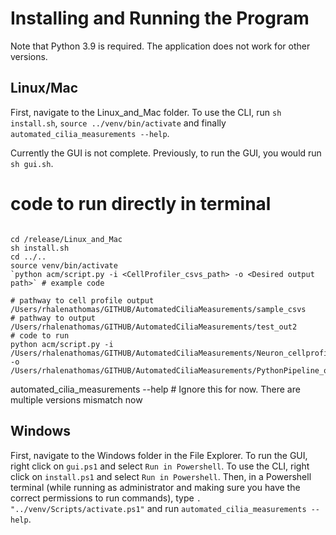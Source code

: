 # Installing and Running the Program

Note that Python 3.9 is required. The application does not work for other versions.

## Linux/Mac

First, navigate to the Linux_and_Mac folder. To use the CLI,  run `sh install.sh`, `source ../venv/bin/activate` and finally `automated_cilia_measurements --help`.

Currently the GUI is not complete. Previously, to run the GUI, you would run `sh gui.sh`. 

# code to run directly in terminal
```

cd /release/Linux_and_Mac
sh install.sh
cd ../..
source venv/bin/activate
`python acm/script.py -i <CellProfiler_csvs_path> -o <Desired output path>` # example code

# pathway to cell profile output /Users/rhalenathomas/GITHUB/AutomatedCiliaMeasurements/sample_csvs
# pathway to output /Users/rhalenathomas/GITHUB/AutomatedCiliaMeasurements/test_out2
# code to run
python acm/script.py -i /Users/rhalenathomas/GITHUB/AutomatedCiliaMeasurements/Neuron_cellprofiler_output_csvs -o /Users/rhalenathomas/GITHUB/AutomatedCiliaMeasurements/PythonPipeline_outputs

```

automated_cilia_measurements --help # Ignore this for now. There are multiple versions mismatch now



## Windows

First, navigate to the Windows folder in the File Explorer.  To run the GUI, right click on `gui.ps1` and select `Run in Powershell`.  To use the CLI, right click on `install.ps1` and select `Run in Powershell`.  Then, in a Powershell terminal (while running as administrator and making sure you have the correct permissions to run commands), type `. "../venv/Scripts/activate.ps1"` and run `automated_cilia_measurements --help`.

